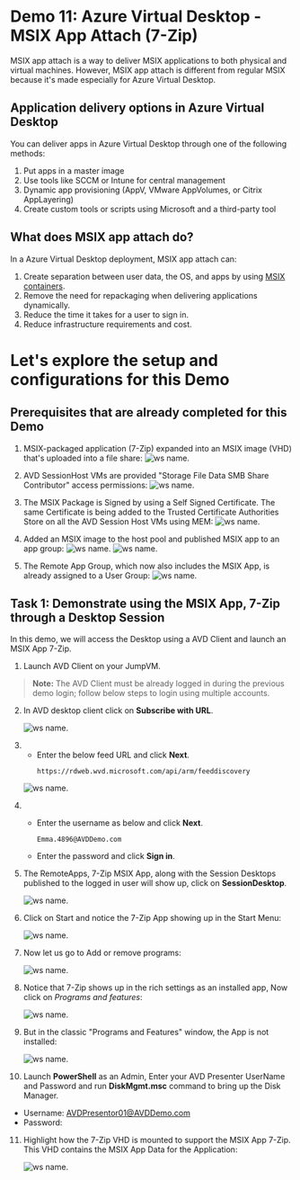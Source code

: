 # **Demo 11: Azure Virtual Desktop - MSIX App Attach (7-Zip)**

MSIX app attach is a way to deliver MSIX applications to both physical and virtual machines. However, MSIX app attach is different from regular MSIX because it's made especially for Azure Virtual Desktop.

## Application delivery options in Azure Virtual Desktop

You can deliver apps in Azure Virtual Desktop through one of the following methods:

1. Put apps in a master image
2. Use tools like SCCM or Intune for central management
3. Dynamic app provisioning (AppV, VMware AppVolumes, or Citrix AppLayering)
4. Create custom tools or scripts using Microsoft and a third-party tool

## What does MSIX app attach do?

In a Azure Virtual Desktop deployment, MSIX app attach can:

1. Create separation between user data, the OS, and apps by using [MSIX containers](https://docs.microsoft.com/en-us/windows/msix/msix-container).
2. Remove the need for repackaging when delivering applications dynamically.
3. Reduce the time it takes for a user to sign in.
4. Reduce infrastructure requirements and cost.

# **Let's explore the setup and configurations for this Demo**

## Prerequisites that are already completed for this Demo

1. MSIX-packaged application (7-Zip) expanded into an MSIX image (VHD) that's uploaded into a file share:
![ws name.](media/img55.png)

2. AVD SessionHost VMs are provided "Storage File Data SMB Share Contributor" access permissions:
![ws name.](media/msix1.png)

3. The MSIX Package is Signed by using a Self Signed Certificate. The same Certificate is being added to the Trusted Certificate Authorities Store on all the AVD Session Host VMs using MEM:
![ws name.](media/msix2.png)

4. Added an MSIX image to the host pool and published MSIX app to an app group:
![ws name.](media/msix3.png)
![ws name.](media/msix4.png)

5. The Remote App Group, which now also includes the MSIX App, is already assigned to a User Group:
![ws name.](media/msix5.png)

## **Task 1: Demonstrate using the MSIX App, 7-Zip through a Desktop Session**

In this demo, we will access the Desktop using a AVD Client and launch an MSIX App 7-Zip.

1. Launch AVD Client on your JumpVM.

>**Note:** The AVD Client must be already logged in during the previous demo login; follow below steps to login using multiple accounts.

2. In AVD desktop client click on **Subscribe with URL**.

   ![ws name.](media/img21.png)

3. - Enter the below feed URL and click **Next**.
       ```
       https://rdweb.wvd.microsoft.com/api/arm/feeddiscovery
       ```   

   ![ws name.](media/img23.png)

4. - Enter the username as below and click **Next**.
       ```
       Emma.4896@AVDDemo.com
       ```   
   
   - Enter the password <inject key="demo Admin Password" /> and click **Sign in**.

5. The RemoteApps, 7-Zip MSIX App, along with the Session Desktops published to the logged in user will show up, click on **SessionDesktop**.

    ![ws name.](media/msix6.png)

6. Click on Start and notice the 7-Zip App showing up in the Start Menu:

    ![ws name.](media/msix7.png)

7. Now let us go to Add or remove programs:

    ![ws name.](media/msix8.png)

8. Notice that 7-Zip shows up in the rich settings as an installed app, Now click on *Programs and features*:

    ![ws name.](media/msix9.png)

9. But in the classic "Programs and Features" window, the App is not installed:

    ![ws name.](media/msix10.png)

10. Launch **PowerShell** as an Admin, Enter your AVD Presenter UserName and Password and run **DiskMgmt.msc** command to bring up the Disk Manager.
  - Username: AVDPresentor01@AVDDemo.com
  - Password: **<inject key="Demo Admin Password" />**

11. Highlight how the 7-Zip VHD is mounted to support the MSIX App 7-Zip. This VHD contains the MSIX App Data for the Application:

    ![ws name.](media/msix11.png)